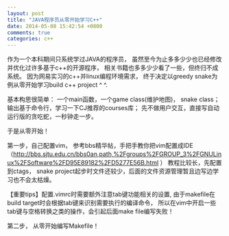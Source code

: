 ```yaml
---
layout: post
title: "JAVA程序员从零开始学习C++"
date: 2014-05-08 15:42:54 +0800
comments: true
categories: c++
---
```

作为一个本科期间只系统学过JAVA的程序员，
虽然至今为止多多少少也已经修改并优化过许多基于c++的开源程序，
相关书籍也多多少少看了一些，但终归不成系统。
因为网易实习的c++并linux编程环境需求，
终于决定以greedy snake为例从零开始学习build c++ project ^ ^.

基本构思很简单：
一个main函数，一个game class(维护地图)， snake class；
输出基于命令行，学习一下CJ推荐的courses库；
先不做用户交互，直接写自动运行版的贪吃蛇，一秒钟走一步。

于是从零开始！

第一步，自己配置vim，
参考bbs精华帖，手把手教你把vim配置成IDE 
（http://bbs.sjtu.edu.cn/bbs0an,path,%2Fgroups%2FGROUP_3%2FGNULinux%2FSoftware%2FD95E89182%2FD5277E56B.html ）
教程比较长，先配置到ctags，
snake project起步时文件还较少，后面的文件资源管理暂且边写边学习也不会太枯燥。
<!--more-->

【重要tips】配置.vimrc时需要额外注意tab键功能相关的设置,
由于makefile在build target时会根据tab键来识别需要执行的编译命令，
所以在vim中开启一些tab键与空格转换之类的操作，会引起后面make file编写失败！

第二步， 从零开始编写Makefile！


